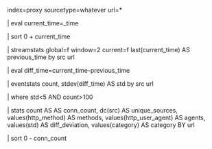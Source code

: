 index=proxy sourcetype=whatever url=*

| eval current_time=_time

| sort 0 + current_time

| streamstats global=f window=2 current=f last(current_time) AS previous_time by src url

| eval diff_time=current_time-previous_time

| eventstats count, stdev(diff_time) AS std by src url 

| where std<5 AND count>100

| stats count AS AS conn_count, dc(src) AS unique_sources, values(http_method) AS methods,
        values(http_user_agent) AS agents, values(std) AS diff_deviation, values(category) AS category
        BY url

| sort 0 - conn_count